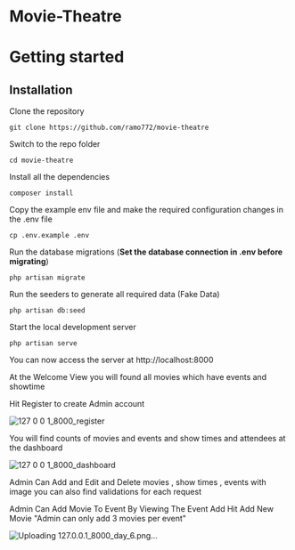 # Movie-Theatre

# Getting started

## Installation

Clone the repository

    git clone https://github.com/ramo772/movie-theatre

Switch to the repo folder

    cd movie-theatre
    
Install all the dependencies 

    composer install


Copy the example env file and make the required configuration changes in the .env file

    cp .env.example .env


Run the database migrations (**Set the database connection in .env before migrating**)

    php artisan migrate
    
Run the seeders to generate all required data (Fake Data)

    php artisan db:seed


Start the local development server

    php artisan serve
    


You can now access the server at http://localhost:8000

At the Welcome View you will found all movies which have events and showtime



Hit Register to create Admin account

![127 0 0 1_8000_register](https://user-images.githubusercontent.com/76254252/222985649-489a993a-aa48-45b9-b1a4-5c063421b563.png)

You will find counts of movies and events and show times and attendees at the dashboard 

![127 0 0 1_8000_dashboard](https://user-images.githubusercontent.com/76254252/222985732-49fe9a03-99b0-4c60-ac6a-6737bfa88fdb.png)

Admin Can Add and Edit and Delete  movies , show times , events  with image you can also find validations for each request


Admin Can Add Movie To Event By Viewing The Event Add Hit Add New Movie "Admin can only add 3 movies per event"

![Uploading 127.0.0.1_8000_day_6.png…]()


